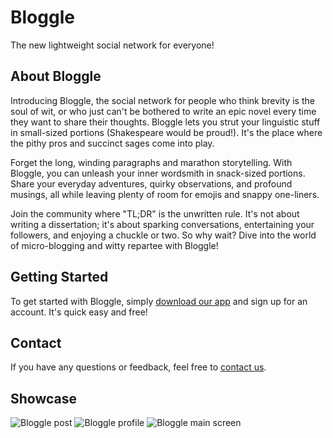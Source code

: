 # Bloggle
The new lightweight social network for everyone!

## About Bloggle

Introducing Bloggle, the social network for people who think brevity is the soul of wit, 
or who just can't be bothered to write an epic novel every time they want to share their thoughts.
Bloggle lets you strut your linguistic stuff in small-sized portions (Shakespeare would be proud!).
It's the place where the pithy pros and succinct sages come into play.

Forget the long, winding paragraphs and marathon storytelling. With Bloggle, you can unleash your inner wordsmith in snack-sized portions.
Share your everyday adventures, quirky observations, and profound musings, all while leaving plenty of room for emojis and snappy one-liners.

Join the community where "TL;DR" is the unwritten rule. 
It's not about writing a dissertation; it's about sparking conversations,
entertaining your followers, and enjoying a chuckle or two. So why wait? 
Dive into the world of micro-blogging and witty repartee with Bloggle!

## Getting Started

To get started with Bloggle, simply [download our app](#) and sign up for an account. It's quick easy and free!

## Contact

If you have any questions or feedback, feel free to [contact us](mailto:fylora189@gmail.com).

## Showcase

![Bloggle post](https://i.imgur.com/FLUz4mi.png)
![Bloggle profile](https://imgur.com/zRjrxKk)
![Bloggle main screen](https://i.imgur.com/znFcJDb.png)
